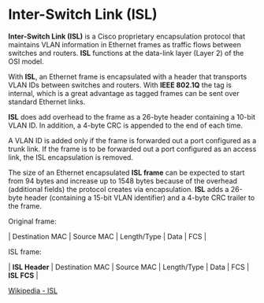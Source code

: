# Inter-Switch Link (ISL)

**Inter-Switch Link (ISL)** is a Cisco proprietary encapsulation protocol that maintains VLAN information in Ethernet frames as traffic flows between switches and routers.
**ISL** functions at the data-link layer (Layer 2) of the OSI model.

With **ISL**, an Ethernet frame is encapsulated with a header that transports VLAN IDs between switches and routers.
With **IEEE 802.1Q** the tag is internal, which is a great advantage as tagged frames can be sent over standard Ethernet links.

**ISL** does add overhead to the frame as a 26-byte header containing a 10-bit VLAN ID.
In addition, a 4-byte CRC is appended to the end of each time.

A VLAN ID is added only if the frame is forwarded out a port configured as a trunk link.
If the frame is to be forwarded out a port configured as an access link, the ISL encapsulation is removed.

The size of an Ethernet encapsulated **ISL frame** can be expected to start from 94 bytes and increase up to 1548 bytes because of the overhead (additional fields) the protocol creates via encapsulation.
**ISL** adds a 26-byte header (containing a 15-bit VLAN identifier) and a 4-byte CRC trailer to the frame.

Original frame:

| Destination MAC | Source MAC | Length/Type | Data | FCS |

ISL frame:

| **ISL Header** | Destination MAC | Source MAC | Length/Type | Data | FCS | **ISL FCS** |

[Wikipedia - ISL](https://en.wikipedia.org/wiki/Cisco_Inter-Switch_Link)
